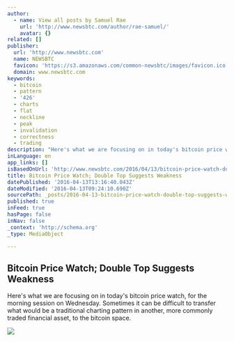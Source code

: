 ```yaml
---
author:
  - name: View all posts by Samuel Rae
    url: 'http://www.newsbtc.com/author/rae-samuel/'
    avatar: {}
related: []
publisher:
  url: 'http://www.newsbtc.com'
  name: NEWSBTC
  favicon: 'https://s3.amazonaws.com/common-newsbtc/images/favicon.ico'
  domain: www.newsbtc.com
keywords:
  - bitcoin
  - pattern
  - '426'
  - charts
  - flat
  - neckline
  - peak
  - invalidation
  - correctness
  - trading
description: "Here's what we are focusing on in today's bitcoin price watch, for the morning session on Wednesday. Sometimes it can be difficult to transfer what would be a traditional charting pattern in another, more commonly traded financial asset, to the bitcoin space."
inLanguage: en
app_links: []
isBasedOnUrl: 'http://www.newsbtc.com/2016/04/13/bitcoin-price-watch-double-top-suggests-weakness/'
title: Bitcoin Price Watch; Double Top Suggests Weakness
datePublished: '2016-04-13T13:16:40.043Z'
dateModified: '2016-04-13T09:24:10.690Z'
sourcePath: _posts/2016-04-13-bitcoin-price-watch-double-top-suggests-weakness.md
published: true
inFeed: true
hasPage: false
inNav: false
_context: 'http://schema.org'
_type: MediaObject

---
```

<article style=""><h1>Bitcoin Price Watch; Double Top Suggests Weakness</h1><p>Here's what we are focusing on in today's bitcoin price watch, for the morning session on Wednesday. Sometimes it can be difficult to transfer what would be a traditional charting pattern in another, more commonly traded financial asset, to the bitcoin space.</p><img src="http://s3.amazonaws.com/main-newsbtc-images/2016/04/13094154/Screen-Shot-2016-04-13-at-10.38.55.png" /></article>